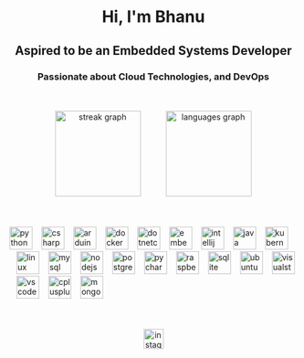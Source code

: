 <h1 align="center">Hi, I'm Bhanu</h1>
<h2 align="center">Aspired to be an Embedded Systems Developer</h2>
<h3 align="center">Passionate about Cloud Technologies, and DevOps</h3>

<div align="center" style="margin-top: 50px;">
  <img src="https://streak-stats.demolab.com?user=TechJesus1&locale=en&mode=daily&theme=dracula&hide_border=false&border_radius=5" height="150" alt="streak graph" />
  <img src="https://github-readme-stats.vercel.app/api/top-langs?username=TechJesus1&locale=en&hide_title=false&layout=compact&card_width=320&langs_count=5&theme=dracula&hide_border=false" height="150" alt="languages graph" style="margin-left: 40px;" />
</div>

<div align="left" style="margin-top: 50px;">
  <img src="https://cdn.jsdelivr.net/gh/devicons/devicon/icons/python/python-original.svg" height="40" alt="python logo" />
  <img src="https://cdn.jsdelivr.net/gh/devicons/devicon/icons/csharp/csharp-original.svg" height="40" alt="csharp logo" style="margin-left: 12px;" />
  <img src="https://cdn.jsdelivr.net/gh/devicons/devicon/icons/arduino/arduino-original.svg" height="40" alt="arduino logo" style="margin-left: 12px;" />
  <img src="https://cdn.jsdelivr.net/gh/devicons/devicon/icons/docker/docker-original.svg" height="40" alt="docker logo" style="margin-left: 12px;" />
  <img src="https://cdn.jsdelivr.net/gh/devicons/devicon/icons/dotnetcore/dotnetcore-original.svg" height="40" alt="dotnetcore logo" style="margin-left: 12px;" />
  <img src="https://cdn.jsdelivr.net/gh/devicons/devicon/icons/embeddedc/embeddedc-original.svg" height="40" alt="embeddedc logo" style="margin-left: 12px;" />
  <img src="https://cdn.jsdelivr.net/gh/devicons/devicon/icons/intellij/intellij-original.svg" height="40" alt="intellij logo" style="margin-left: 12px;" />
  <img src="https://cdn.jsdelivr.net/gh/devicons/devicon/icons/java/java-original.svg" height="40" alt="java logo" style="margin-left: 12px;" />
  <img src="https://cdn.jsdelivr.net/gh/devicons/devicon/icons/kubernetes/kubernetes-plain.svg" height="40" alt="kubernetes logo" style="margin-left: 12px;" />
  <img src="https://cdn.jsdelivr.net/gh/devicons/devicon/icons/linux/linux-original.svg" height="40" alt="linux logo" style="margin-left: 12px;" />
  <img src="https://cdn.jsdelivr.net/gh/devicons/devicon/icons/mysql/mysql-original.svg" height="40" alt="mysql logo" style="margin-left: 12px;" />
  <img src="https://cdn.jsdelivr.net/gh/devicons/devicon/icons/nodejs/nodejs-original.svg" height="40" alt="nodejs logo" style="margin-left: 12px;" />
  <img src="https://cdn.jsdelivr.net/gh/devicons/devicon/icons/postgresql/postgresql-original.svg" height="40" alt="postgresql logo" style="margin-left: 12px;" />
  <img src="https://cdn.jsdelivr.net/gh/devicons/devicon/icons/pycharm/pycharm-original.svg" height="40" alt="pycharm logo" style="margin-left: 12px;" />
  <img src="https://cdn.jsdelivr.net/gh/devicons/devicon/icons/raspberrypi/raspberrypi-original.svg" height="40" alt="raspberrypi logo" style="margin-left: 12px;" />
  <img src="https://cdn.jsdelivr.net/gh/devicons/devicon/icons/sqlite/sqlite-original.svg" height="40" alt="sqlite logo" style="margin-left: 12px;" />
  <img src="https://cdn.jsdelivr.net/gh/devicons/devicon/icons/ubuntu/ubuntu-plain.svg" height="40" alt="ubuntu logo" style="margin-left: 12px;" />
  <img src="https://cdn.jsdelivr.net/gh/devicons/devicon/icons/visualstudio/visualstudio-plain.svg" height="40" alt="visualstudio logo" style="margin-left: 12px;" />
  <img src="https://cdn.jsdelivr.net/gh/devicons/devicon/icons/vscode/vscode-original.svg" height="40" alt="vscode logo" style="margin-left: 12px;" />
  <img src="https://cdn.jsdelivr.net/gh/devicons/devicon/icons/cplusplus/cplusplus-original.svg" height="40" alt="cplusplus logo" style="margin-left: 12px;" />
  <img src="https://cdn.jsdelivr.net/gh/devicons/devicon/icons/mongodb/mongodb-original.svg" height="40" alt="mongodb logo" style="margin-left: 12px;" />
</div>

<div align="center" style="margin-top: 50px;">
  <a href="https://www.instagram.com/bhanupratapx/" target="_blank">
    <img src="https://img.shields.io/static/v1?message=Instagram&logo=instagram&label=&color=E4405F&logoColor=white&labelColor=&style=for-the-badge" height="35" alt="instagram logo" />
  </a>
</div>





